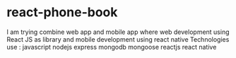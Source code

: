 # react-phone-book
I am trying combine web app and mobile app where web development using React JS as library and mobile development
using react native
Technologies use :
javascript
nodejs
express
mongodb
mongoose
reactjs
react native
